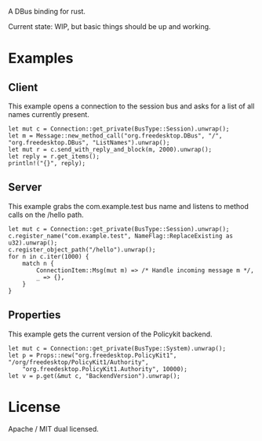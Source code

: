 A DBus binding for rust.

Current state: WIP, but basic things should be up and working.

Examples
========

Client
------

This example opens a connection to the session bus and asks for a list of all names currently present.

    let mut c = Connection::get_private(BusType::Session).unwrap();
    let m = Message::new_method_call("org.freedesktop.DBus", "/", "org.freedesktop.DBus", "ListNames").unwrap();
    let mut r = c.send_with_reply_and_block(m, 2000).unwrap();
    let reply = r.get_items();
    println!("{}", reply);

Server
------

This example grabs the com.example.test bus name and listens to method calls on the /hello path.

    let mut c = Connection::get_private(BusType::Session).unwrap();
    c.register_name("com.example.test", NameFlag::ReplaceExisting as u32).unwrap();
    c.register_object_path("/hello").unwrap();
    for n in c.iter(1000) {
        match n {
            ConnectionItem::Msg(mut m) => /* Handle incoming message m */,
            _ => {},
        }
    }


Properties
----------

This example gets the current version of the Policykit backend.

    let mut c = Connection::get_private(BusType::System).unwrap();
    let p = Props::new("org.freedesktop.PolicyKit1", "/org/freedesktop/PolicyKit1/Authority",
        "org.freedesktop.PolicyKit1.Authority", 10000);
    let v = p.get(&mut c, "BackendVersion").unwrap();

License
=======

Apache / MIT dual licensed.
